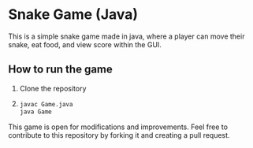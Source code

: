 # Snake Game (Java)

This is a simple snake game made in java, where a player can move their snake, eat food, and view score within the GUI.

## How to run the game

1. Clone the repository
2. ```bash 
   javac Game.java
   java Game
    ```
   
This game is open for modifications and improvements. Feel free to contribute to this repository by forking it and creating a pull request.